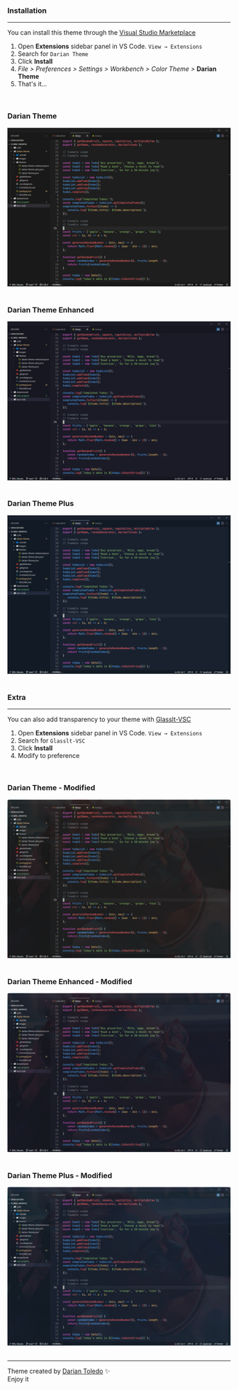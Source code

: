 <!-- Cover image -->

### Installation

---

You can install this theme through the [Visual Studio Marketplace](https://marketplace.visualstudio.com/items?itemName=darianmorat.darian-theme)

1. Open **Extensions** sidebar panel in VS Code. `View → Extensions`
2. Search for `Darian Theme`
3. Click **Install**
5. _File > Preferences > Settings > Workbench > Color Theme >_ **Darian Theme**
6. That's it...

&nbsp;

### Darian Theme

![Darian Theme](images/darian-theme.png)
&nbsp;

### Darian Theme Enhanced

![Darian Theme Enhanced](images/darian-theme-enhanced.png)
&nbsp;

### Darian Theme Plus

![Darian Theme Plus](images/darian-theme-plus.png)
&nbsp;

### Extra

---

You can also add transparency to your theme with [Glasslt-VSC](https://marketplace.visualstudio.com/items?itemName=s-nlf-fh.glassit)

1. Open **Extensions** sidebar panel in VS Code. `View → Extensions`
2. Search for `Glasslt-VSC`
3. Click **Install**
4. Modify to preference

&nbsp;

### Darian Theme - Modified

![Darian Theme - Modify](images/darian-theme-modified.png)
&nbsp;

### Darian Theme Enhanced - Modified

![Darian Theme Enhanced - Modify](images/darian-theme-enhanced-modified.png)
&nbsp;

### Darian Theme Plus - Modified

![Darian Theme Plus - Modify](images/darian-theme-plus-modified.png)
&nbsp;

---

Theme created by <a href="https://github.com/darianmorat">Darian Toledo</a> ✨ <br />
Enjoy it
